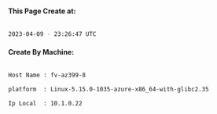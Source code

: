 
   
#### This Page Create at:

```bash

2023-04-09 - 23:26:47 UTC

```

#### Create By Machine:

```bash

Host Name : fv-az399-8

platform  : Linux-5.15.0-1035-azure-x86_64-with-glibc2.35

Ip Local  : 10.1.0.22

```

